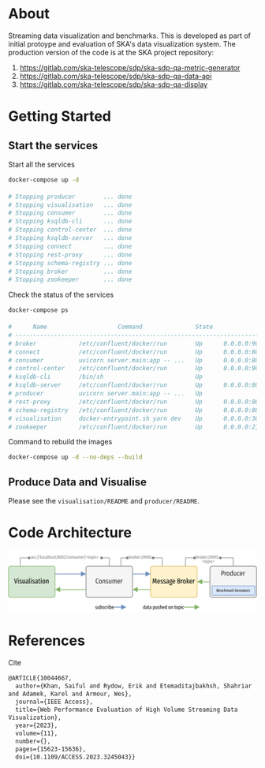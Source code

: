 # About

Streaming data visualization and benchmarks. This is developed as part of initial protoype and evaluation of SKA's data visualization system. The production version of the code is at the SKA project repository: 

1. https://gitlab.com/ska-telescope/sdp/ska-sdp-qa-metric-generator
2. https://gitlab.com/ska-telescope/sdp/ska-sdp-qa-data-api
3. https://gitlab.com/ska-telescope/sdp/ska-sdp-qa-display


# Getting Started

## Start the services

Start all the services

```bash
docker-compose up -d

# Stopping producer        ... done
# Stopping visualisation   ... done
# Stopping consumer        ... done
# Stopping ksqldb-cli      ... done
# Stopping control-center  ... done
# Stopping ksqldb-server   ... done
# Stopping connect         ... done
# Stopping rest-proxy      ... done
# Stopping schema-registry ... done
# Stopping broker          ... done
# Stopping zookeeper       ... done
```

Check the status of the services

```bash
docker-compose ps

#      Name                    Command               State                                         Ports
# ---------------------------------------------------------------------------------------------------------------------------------------------
# broker            /etc/confluent/docker/run        Up      0.0.0.0:9092->9092/tcp,:::9092->9092/tcp, 0.0.0.0:9101->9101/tcp,:::9101->9101/tcp
# connect           /etc/confluent/docker/run        Up      0.0.0.0:8083->8083/tcp,:::8083->8083/tcp, 9092/tcp
# consumer          uvicorn server.main:app -- ...   Up      0.0.0.0:8002->8002/tcp,:::8002->8002/tcp
# control-center    /etc/confluent/docker/run        Up      0.0.0.0:9021->9021/tcp,:::9021->9021/tcp
# ksqldb-cli        /bin/sh                          Up
# ksqldb-server     /etc/confluent/docker/run        Up      0.0.0.0:8088->8088/tcp,:::8088->8088/tcp
# producer          uvicorn server.main:app -- ...   Up
# rest-proxy        /etc/confluent/docker/run        Up      0.0.0.0:8082->8082/tcp,:::8082->8082/tcp
# schema-registry   /etc/confluent/docker/run        Up      0.0.0.0:8081->8081/tcp,:::8081->8081/tcp
# visualisation     docker-entrypoint.sh yarn dev    Up      0.0.0.0:3000->3000/tcp,:::3000->3000/tcp
# zookeeper         /etc/confluent/docker/run        Up      0.0.0.0:2181->2181/tcp,:::2181->2181/tcp, 2888/tcp, 3888/tcp
```

Command to rebuild the images

```bash
docker-compose up -d --no-deps --build
```

## Produce Data and Visualise

Please see the `visualisation/README` and `producer/README`.

# Code Architecture

![alt text](./achitecture-code.png "Code architecture")

# References

Cite

```
@ARTICLE{10044667,
  author={Khan, Saiful and Rydow, Erik and Etemaditajbakhsh, Shahriar and Adamek, Karel and Armour, Wes},
  journal={IEEE Access}, 
  title={Web Performance Evaluation of High Volume Streaming Data Visualization}, 
  year={2023},
  volume={11},
  number={},
  pages={15623-15636},
  doi={10.1109/ACCESS.2023.3245043}}
```




